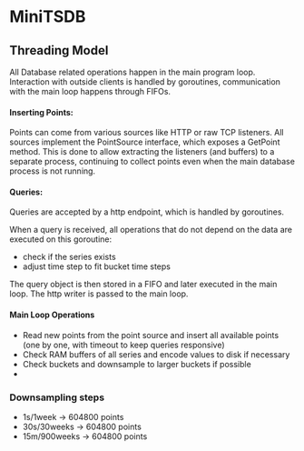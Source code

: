 # MiniTSDB

## Threading Model
All Database related operations happen in the main program loop.
Interaction with outside clients is handled by goroutines, communication with the main loop happens through FIFOs.

#### Inserting Points:
Points can come from various sources like HTTP or raw TCP listeners.
All sources implement the PointSource interface, which exposes a GetPoint method.
This is done to allow extracting the listeners (and buffers) to a separate process, continuing to collect points even when the main database process is not running.
#### Queries:
Queries are accepted by a http endpoint, which is handled by goroutines.

When a query is received, all operations that do not depend on the data are executed on this goroutine:
- check if the series exists
- adjust time step to fit bucket time steps

The query object is then stored in a FIFO and later executed in the main loop.
The http writer is passed to the main loop.

#### Main Loop Operations
 - Read new points from the point source and insert all available points (one by one, with timeout to keep queries responsive)
 - Check RAM buffers of all series and encode values to disk if necessary
 - Check buckets and downsample to larger buckets if possible
 - 

### Downsampling steps
- 1s/1week -> 604800 points
- 30s/30weeks -> 604800 points
- 15m/900weeks -> 604800 points